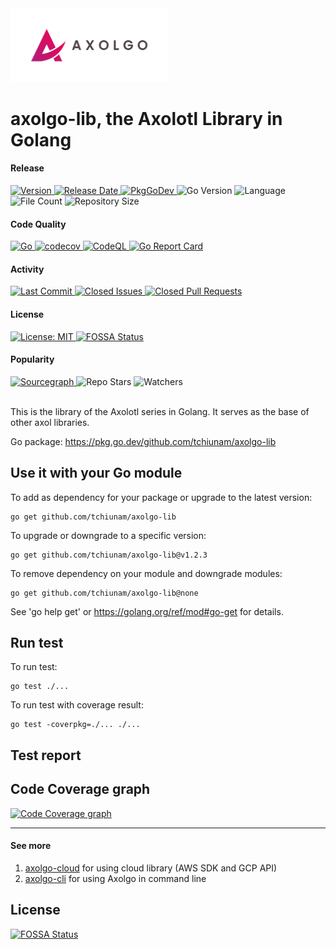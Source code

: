 <img src="images/axolgo-logo-transparent.png" width="50%" />

# axolgo-lib, the Axolotl Library in Golang
#### Release
<div align="left">
  <a href="https://github.com/tchiunam/axolgo-lib/releases">
    <img alt="Version" src="https://img.shields.io/github/v/release/tchiunam/axolgo-lib?sort=semver" />
  </a>
  <a href="https://github.com/tchiunam/axolgo-lib/releases">
    <img alt="Release Date" src="https://img.shields.io/github/release-date/tchiunam/axolgo-lib" />
  </a>
  <a href="https://pkg.go.dev/github.com/tchiunam/axolgo-lib">
    <img alt="PkgGoDev" src="https://pkg.go.dev/badge/github.com/tchiunam/axolgo-lib" />
  </a>
  <img alt="Go Version" src="https://img.shields.io/github/go-mod/go-version/tchiunam/axolgo-lib" />
  <img alt="Language" src="https://img.shields.io/github/languages/count/tchiunam/axolgo-lib" />
  <img alt="File Count" src="https://img.shields.io/github/directory-file-count/tchiunam/axolgo-lib" />
  <img alt="Repository Size" src="https://img.shields.io/github/repo-size/tchiunam/axolgo-lib.svg?label=Repo%20size" />
</div>

#### Code Quality
<div align="left">
  <a href="https://github.com/tchiunam/axolgo-lib/actions/workflows/go.yml">
    <img alt="Go" src="https://github.com/tchiunam/axolgo-lib/actions/workflows/go.yml/badge.svg" />
  </a>
  <a href="https://codecov.io/gh/tchiunam/axolgo-lib">
    <img alt="codecov" src="https://codecov.io/gh/tchiunam/axolgo-lib/branch/main/graph/badge.svg?token=B5DNGRMYUG" />
  </a>
  <a href="https://github.com/tchiunam/axolgo-lib/actions/workflows/codeql-analysis.yml">
    <img alt="CodeQL" src="https://github.com/tchiunam/axolgo-lib/actions/workflows/codeql-analysis.yml/badge.svg" />
  </a>
  <a href="https://goreportcard.com/report/github.com/tchiunam/axolgo-lib">
    <img alt="Go Report Card" src="https://goreportcard.com/badge/github.com/tchiunam/axolgo-lib" />
  </a>
</div>

#### Activity
<div align="left">
  <a href="https://github.com/tchiunam/axolgo-lib/commits/main">
    <img alt="Last Commit" src="https://img.shields.io/github/last-commit/tchiunam/axolgo-lib" />
  </a>
  <a href="https://github.com/tchiunam/axolgo-lib/issues?q=is%3Aissue+is%3Aclosed">
    <img alt="Closed Issues" src="https://img.shields.io/github/issues-closed/tchiunam/axolgo-lib" />
  </a>
  <a href="https://github.com/tchiunam/axolgo-lib/pulls?q=is%3Apr+is%3Aclosed">
    <img alt="Closed Pull Requests" src="https://img.shields.io/github/issues-pr-closed/tchiunam/axolgo-lib" />
  </a>
</div>

#### License
<div align="left">
  <a href="https://opensource.org/licenses/MIT">
    <img alt="License: MIT" src="https://img.shields.io/github/license/tchiunam/axolgo-lib" />
  </a>
  <a href="https://app.fossa.com/projects/custom%2B32310%2Fgithub.com%2Ftchiunam%2Faxolgo-lib?ref=badge_shield">
    <img alt="FOSSA Status" src="https://app.fossa.com/api/projects/custom%2B32310%2Fgithub.com%2Ftchiunam%2Faxolgo-lib.svg?type=shield" />
  </a>
</div>

#### Popularity
<div align="left">
  <a href="https://sourcegraph.com/github.com/tchiunam/axolgo-lib?badge">
    <img alt="Sourcegraph" src="https://sourcegraph.com/github.com/tchiunam/axolgo-lib/-/badge.svg" />
  </a>
  <img alt="Repo Stars" src="https://img.shields.io/github/stars/tchiunam/axolgo-lib?style=social" />
  <img alt="Watchers" src="https://img.shields.io/github/watchers/tchiunam/axolgo-lib?style=social" />
</div>

<br />

This is the library of the Axolotl series in Golang. It serves as the base of other axol libraries.

Go package: https://pkg.go.dev/github.com/tchiunam/axolgo-lib

## Use it with your Go module
To add as dependency for your package or upgrade to the latest version:
```
go get github.com/tchiunam/axolgo-lib
```

To upgrade or downgrade to a specific version:
```
go get github.com/tchiunam/axolgo-lib@v1.2.3
```

To remove dependency on your module and downgrade modules:
```
go get github.com/tchiunam/axolgo-lib@none
```

See 'go help get' or https://golang.org/ref/mod#go-get for details.

## Run test
To run test:
```
go test ./...
```

To run test with coverage result:
```
go test -coverpkg=./... ./...
```

## Test report
## Code Coverage graph
[![Code Coverage graph](https://codecov.io/gh/tchiunam/axolgo-lib/branch/main/graphs/tree.svg?token=B5DNGRMYUG)](https://app.codecov.io/gh/tchiunam/axolgo-lib)

---
#### See more  
1. [axolgo-cloud](https://github.com/tchiunam/axolgo-cloud) for using cloud library (AWS SDK and GCP API)
2. [axolgo-cli](https://github.com/tchiunam/axolgo-cli) for using Axolgo in command line

## License
[![FOSSA Status](https://app.fossa.com/api/projects/custom%2B32310%2Fgithub.com%2Ftchiunam%2Faxolgo-lib.svg?type=large)](https://app.fossa.com/projects/custom%2B32310%2Fgithub.com%2Ftchiunam%2Faxolgo-lib?ref=badge_large)
